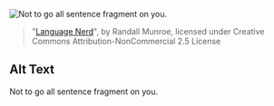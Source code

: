![Not to go all sentence fragment on you.](https://imgs.xkcd.com/comics/language_nerd.png)
> "[Language Nerd](https://xkcd.com/1443/)", by Randall Munroe, licensed under Creative Commons Attribution-NonCommercial 2.5 License

## Alt Text
Not to go all sentence fragment on you.
